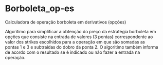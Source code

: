 # Borboleta_op-es
Calculadora de operação borboleta em derivativos (opções)

Algoritimo para simplificar a obtenção do preço da estratégia borboleta em opções que consiste na entrada de valores (3 pontas) correspondente ao valor dos strikes escolhidos para a operação em que são somadas as pontas 1 e 3 e subtraidas do dobro da ponta 2.
O algoritimo também informa de acordo  com o resultado se é  indicado ou não fazer a entrada na operação.
